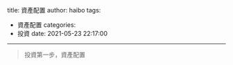 title: 資產配置
author: haibo
tags:
  - 資產配置
categories:
  - 投資
date: 2021-05-23 22:17:00
---

> 投資第一步，資產配置